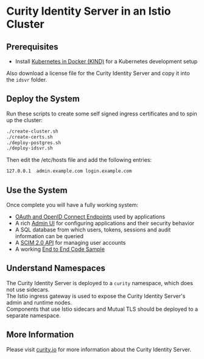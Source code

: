 # Curity Identity Server in an Istio Cluster

## Prerequisites

- Install [Kubernetes in Docker (KIND)](https://kind.sigs.k8s.io/docs/user/quick-start/) for a Kubernetes development setup

Also download a license file for the Curity Identity Server and copy it into the `idsvr` folder.

## Deploy the System

Run these scripts to create some self signed ingress certificates and to spin up the cluster:

```bash
./create-cluster.sh
./create-certs.sh
./deploy-postgres.sh
./deploy-idsvr.sh
```

Then edit the /etc/hosts file and add the following entries:

```bash
127.0.0.1  admin.example.com login.example.com
```

## Use the System

Once complete you will have a fully working system:

- [OAuth and OpenID Connect Endpoints](https://login.curity.local/oauth/v2/oauth-anonymous/.well-known/openid-configuration) used by applications
- A rich [Admin UI](https://admin.curity.local/admin) for configuring applications and their security behavior
- A SQL database from which users, tokens, sessions and audit information can be queried
- A [SCIM 2.0 API](https://login.curity.local/user-management/admin) for managing user accounts
- A working [End to End Code Sample](https://login.curity.local/demo-client.html)

## Understand Namespaces

The Curity Identity Server is deployed to a `curity` namespace, which does not use sidecars.\
The Istio ingress gateway is used to expose the Curity Identity Server's admin and runtime nodes.\
Components that use Istio sidecars and Mutual TLS should be deployed to a separate namespace.

## More Information

Please visit [curity.io](https://curity.io/) for more information about the Curity Identity Server.